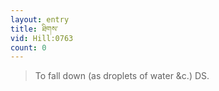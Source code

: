 ```yaml
---
layout: entry
title: ཐིགས་
vid: Hill:0763
count: 0
---
```

> To fall down (as droplets of water &c\.) DS\.



